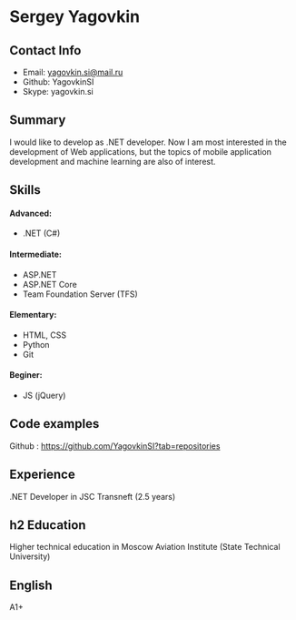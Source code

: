 Sergey Yagovkin
=====================
Contact Info
-----------------------------------
* Email: yagovkin.si@mail.ru
* Github: YagovkinSI
* Skype: yagovkin.si

Summary
-----------------------------------
I would like to develop as .NET developer. Now I am most interested in the development of Web applications, but the topics of mobile application development and machine learning are also of interest.

Skills
-----------------------------------
#### Advanced:
* .NET (C#)
#### Intermediate:
* ASP.NET
* ASP.NET Core
* Team Foundation Server (TFS)
#### Elementary:
* HTML, CSS
* Python
* Git
#### Beginer:
* JS (jQuery)

Code examples
-----------------------------------
Github : <https://github.com/YagovkinSI?tab=repositories>

Experience
-----------------------------------
.NET Developer in JSC Transneft (2.5 years)

h2 Education 
-----------------------------------
Higher technical education in Moscow Aviation Institute (State Technical University)

English
-----------------------------------
A1+
